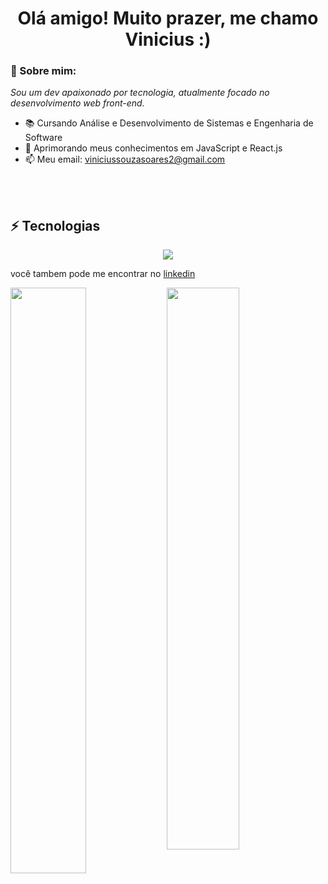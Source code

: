 <h1 align='center'>Olá amigo! Muito prazer, me chamo Vinicius :)</h1>

### 👋 Sobre mim:

<p>
  <em>
    Sou um dev apaixonado por tecnologia, atualmente focado no desenvolvimento web front-end.
  </em>
</p>
 
- 📚 Cursando Análise e Desenvolvimento de Sistemas e Engenharia de Software
- 🚀 Aprimorando meus conhecimentos em JavaScript e React.js
- 📫 Meu email: viniciussouzasoares2@gmail.com

<br><br>

## ⚡ Tecnologias

<div align="center">
  <img src="https://skillicons.dev/icons?i=html,css,js,nodejs"></img>
</div>

      
      
 
    
    
<p>você tambem pode me encontrar no <a href="https://www.linkedin.com/in/vinicius-tsx-dev/">linkedin</a>


<img align="left" width="49%" src="https://github-readme-stats.vercel.app/api?username=Viniciuss2207&show_icons=true&theme=merko"></img>

<img width="48%" src="https://github-readme-stats.vercel.app/api/top-langs/?username=Viniciuss2207&layout=compact&theme=merko"></img>


